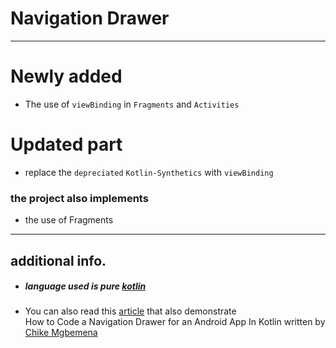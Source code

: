 # Navigation Drawer
**********
# Newly added
* The use of `viewBinding` in `Fragments` and `Activities`
# Updated part
* replace the `depreciated` `Kotlin-Synthetics` with `viewBinding`
### the project also implements
* the use of Fragments
*************

## additional info.
* ##### language used is pure [kotlin](kotlinlang.org)
* You can also read this [article](https://code.tutsplus.com/tutorials/how-to-code-a-navigation-drawer-in-an-android-app--cms-30263) that also demonstrate 	
How to Code a Navigation Drawer for an Android App In Kotlin written by [Chike Mgbemena](https://tutsplus.com/authors/chike-mgbemena?_ga=2.180303268.1092797423.1619639254-248426309.1616947676)
